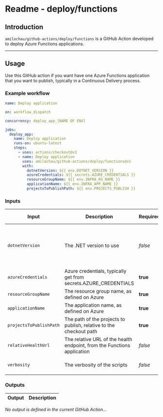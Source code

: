 # Readme - deploy/functions

## Introduction

`amilochau/github-actions/deploy/functions` is a GitHub Action developed to deploy Azure Functions applications.

---

## Usage

Use this GitHub action if you want have one Azure Functions application that you want to publish, typically in a Continuous Delivery process.

### Example workflow

```yaml
name: Deploy application

on: workflow_dispatch

concurrency: deploy_app_[NAME OF ENV]

jobs:
  deploy_app:
    name: Deploy application
    runs-on: ubuntu-latest
    steps:
      - uses: actions/checkout@v3
      - name: Deploy application
        uses: amilochau/github-actions/deploy/functions@v1
        with:
          dotnetVersion: ${{ env.DOTNET_VERSION }}
          azureCredentials: ${{ secrets.AZURE_CREDENTIALS }}
          resourceGroupName: ${{ env.INFRA_RG_NAME }}
          applicationName: ${{ env.INFRA_APP_NAME }}
          projectsToPublishPath: ${{ env.PROJECTS_PUBLISH }}
```

### Inputs

| Input | Description | Required | Default value | Comment |
| ----- | ----------- | -------- | ------------- | ------- |
| `dotnetVersion` | The .NET version to use | *false* | `''` | If you don't specify this, you should use your own `actions/setup-dotnet` task before |
| `azureCredentials` | Azure credentials, typically get from secrets.AZURE_CREDENTIALS | **true** |
| `resourceGroupName` | The resource group name, as defined on Azure | **true** |
| `applicationName` | The application name, as defined on Azure | **true** |
| `projectsToPublishPath` | The path of the projects to publish, relative to the checkout path | **true** |
| `relativeHealthUrl` | The relative URL of the health endpoint, from the Functions application | *false* | `/api/health` |
| `verbosity` | The verbosity of the scripts | *false* | `minimal` | Set to `minimal`, `normal` or `detailed` |

### Outputs

| Output | Description |
| ------ | ----------- |

*No output is defined in the current GitHub Action...*
